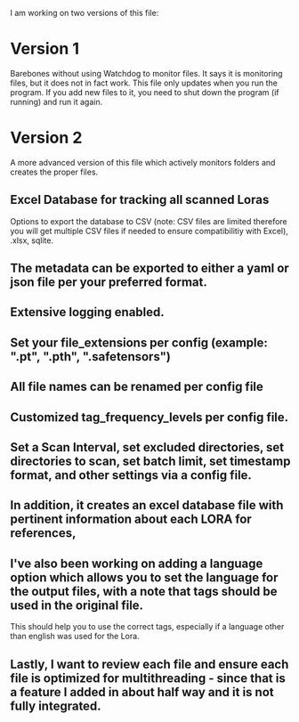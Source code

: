 I am working on two versions of this file: 
# Version 1
Barebones without using Watchdog to monitor files. It says it is monitoring files, but it does not in fact work.
This file only updates when you run the program. If you add new files to it, you need to shut down the program (if running) and run it again.

# Version 2
A more advanced version of this file which actively monitors folders and creates the proper files. 

## Excel Database for tracking all scanned Loras
Options to export the database to CSV (note: CSV files are limited therefore you will get multiple CSV files if needed to ensure compatibilitiy with Excel), .xlsx, sqlite. 
## The metadata can be exported to either a yaml or json file per your preferred format. 
## Extensive logging enabled.
## Set your file_extensions per config (example: ".pt", ".pth", ".safetensors")
## All file names can be renamed per config file
## Customized tag_frequency_levels per config file.
## Set a Scan Interval, set excluded directories, set directories to scan, set batch limit, set timestamp format, and other settings via a config file. 
## In addition, it creates an excel database file with pertinent information about each LORA for references,
## I've also been working on adding a language option which allows you to set the language for the output files, with a note that tags should be used in the original file. 
This should help you to use the correct tags, especially if a language other than english was used for the Lora.
## Lastly, I want to review each file and ensure each file is optimized for multithreading - since that is a feature I added in about half way and it is not fully integrated. 

